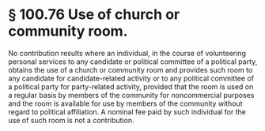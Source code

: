 # § 100.76   Use of church or community room.

No contribution results where an individual, in the course of volunteering personal services to any candidate or political committee of a political party, obtains the use of a church or community room and provides such room to any candidate for candidate-related activity or to any political committee of a political party for party-related activity, provided that the room is used on a regular basis by members of the community for noncommercial purposes and the room is available for use by members of the community without regard to political affiliation. A nominal fee paid by such individual for the use of such room is not a contribution. 




